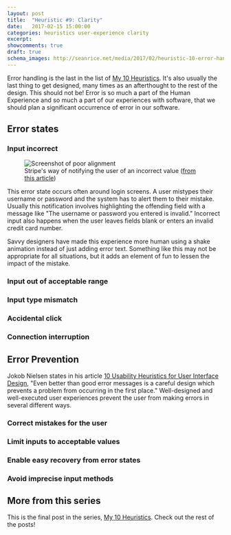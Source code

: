 ```yaml
---
layout: post
title:  "Heuristic #9: Clarity"
date:   2017-02-15 15:00:00
categories: heuristics user-experience clarity
excerpt:
showcomments: true
draft: true
schema_images: http://seanrice.net/media/2017/02/heuristic-10-error-handling-title.png
---
```


Error handling is the last in the list of [My 10 Heuristics](/heuristics/user-experience/2016/10/07/heuristics-overview.html). It's also usually the last thing to get designed, many times as an afterthought to the rest of the design. This should not be! Error is so much a part of the Human Experience and so much a part of our experiences with software, that we should plan a significant occurrence of error in our software.

## Error states

### Input incorrect

<figure class="img-right"><img  src="/media/2017/01/input-error.gif" alt="Screenshot of poor alignment">
<figcaption>Stripe's way of notifying the user of an incorrect value (<a href="https://medium.com/bridge-collection/improve-the-payment-experience-with-animations-3d1b0a9b810e#.qw5hdz65b">from this article</a>)</figcaption>
</figure>

This error state occurs often around login screens. A user mistypes their username or password and the system has to alert them to their mistake. Usually this notification involves highlighting the offending field with a message like &quot;The username or password you entered is invalid.&quot; Incorrect input also happens when the user leaves fields blank or enters an invalid credit card number.

Savvy designers have made this experience more human using a shake animation instead of just adding error text. Something like this may not be appropriate for all situations, but it adds an element of fun to lessen the impact of the mistake.

### Input out of acceptable range

### Input type mismatch

### Accidental click

### Connection interruption

## Error Prevention

Jokob Nielsen states in his article [10 Usability Heuristics for User Interface Design](https://www.nngroup.com/articles/ten-usability-heuristics/), &quot;Even better than good error messages is a careful design which prevents a problem from occurring in the first place.&quot; Well-designed and well-executed user experiences prevent the user from making errors in several different ways.

### Correct mistakes for the user

### Limit inputs to acceptable values

### Enable easy recovery from error states

### Avoid imprecise input methods

## More from this series

This is the final post in the series, [My 10 Heuristics](/heuristics/user-experience/2016/10/07/heuristics-overview.html). Check out the rest of the posts!

